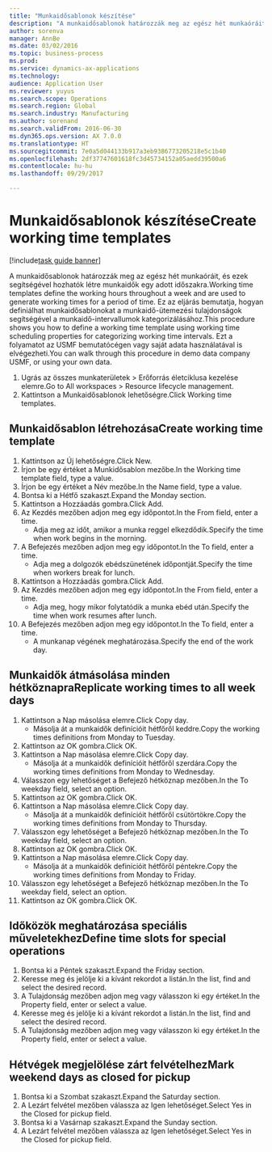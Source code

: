 ```yaml
--- 
title: "Munkaidősablonok készítése"
description: "A munkaidősablonok határozzák meg az egész hét munkaóráit, és ezek segítségével hozhatók létre munkaidők egy adott időszakra."
author: sorenva
manager: AnnBe
ms.date: 03/02/2016
ms.topic: business-process
ms.prod: 
ms.service: dynamics-ax-applications
ms.technology: 
audience: Application User
ms.reviewer: yuyus
ms.search.scope: Operations
ms.search.region: Global
ms.search.industry: Manufacturing
ms.author: sorenand
ms.search.validFrom: 2016-06-30
ms.dyn365.ops.version: AX 7.0.0
ms.translationtype: HT
ms.sourcegitcommit: 7e0a5d044133b917a3eb9386773205218e5c1b40
ms.openlocfilehash: 2df37747601618fc3d45734152a05aedd39500a6
ms.contentlocale: hu-hu
ms.lasthandoff: 09/29/2017

---
```

# <a name="create-working-time-templates"></a><span data-ttu-id="fc8fd-103">Munkaidősablonok készítése</span><span class="sxs-lookup"><span data-stu-id="fc8fd-103">Create working time templates</span></span>

[!include[task guide banner](../../includes/task-guide-banner.md)]

<span data-ttu-id="fc8fd-104">A munkaidősablonok határozzák meg az egész hét munkaóráit, és ezek segítségével hozhatók létre munkaidők egy adott időszakra.</span><span class="sxs-lookup"><span data-stu-id="fc8fd-104">Working time templates define the working hours throughout a week and are used to generate working times for a period of time.</span></span> <span data-ttu-id="fc8fd-105">Ez az eljárás bemutatja, hogyan definiálhat munkaidősablonokat a munkaidő-ütemezési tulajdonságok segítségével a munkaidő-intervallumok kategorizálásához.</span><span class="sxs-lookup"><span data-stu-id="fc8fd-105">This procedure shows you how to define a working time template using working time scheduling properties for categorizing working time intervals.</span></span> <span data-ttu-id="fc8fd-106">Ezt a folyamatot az USMF bemutatócégen vagy saját adata használatával is elvégezheti.</span><span class="sxs-lookup"><span data-stu-id="fc8fd-106">You can walk through this procedure in demo data company USMF, or using your own data.</span></span>

1. <span data-ttu-id="fc8fd-107">Ugrás az összes munkaterületek > Erőforrás életciklusa kezelése elemre.</span><span class="sxs-lookup"><span data-stu-id="fc8fd-107">Go to All workspaces > Resource lifecycle management.</span></span>
2. <span data-ttu-id="fc8fd-108">Kattintson a Munkaidősablonok lehetőségre.</span><span class="sxs-lookup"><span data-stu-id="fc8fd-108">Click Working time templates.</span></span>

## <a name="create-working-time-template"></a><span data-ttu-id="fc8fd-109">Munkaidősablon létrehozása</span><span class="sxs-lookup"><span data-stu-id="fc8fd-109">Create working time template</span></span>
1. <span data-ttu-id="fc8fd-110">Kattintson az Új lehetőségre.</span><span class="sxs-lookup"><span data-stu-id="fc8fd-110">Click New.</span></span>
2. <span data-ttu-id="fc8fd-111">Írjon be egy értéket a Munkidősablon mezőbe.</span><span class="sxs-lookup"><span data-stu-id="fc8fd-111">In the Working time template field, type a value.</span></span>
3. <span data-ttu-id="fc8fd-112">Írjon be egy értéket a Név mezőbe.</span><span class="sxs-lookup"><span data-stu-id="fc8fd-112">In the Name field, type a value.</span></span>
4. <span data-ttu-id="fc8fd-113">Bontsa ki a Hétfő szakaszt.</span><span class="sxs-lookup"><span data-stu-id="fc8fd-113">Expand the Monday section.</span></span>
5. <span data-ttu-id="fc8fd-114">Kattintson a Hozzáadás gombra.</span><span class="sxs-lookup"><span data-stu-id="fc8fd-114">Click Add.</span></span>
6. <span data-ttu-id="fc8fd-115">Az Kezdés mezőben adjon meg egy időpontot.</span><span class="sxs-lookup"><span data-stu-id="fc8fd-115">In the From field, enter a time.</span></span>
    * <span data-ttu-id="fc8fd-116">Adja meg az időt, amikor a munka reggel elkezdődik.</span><span class="sxs-lookup"><span data-stu-id="fc8fd-116">Specify the time when work begins in the morning.</span></span>  
7. <span data-ttu-id="fc8fd-117">A Befejezés mezőben adjon meg egy időpontot.</span><span class="sxs-lookup"><span data-stu-id="fc8fd-117">In the To field, enter a time.</span></span>
    * <span data-ttu-id="fc8fd-118">Adja meg a dolgozók ebédszünetének időpontját.</span><span class="sxs-lookup"><span data-stu-id="fc8fd-118">Specify the time when workers break for lunch.</span></span>  
8. <span data-ttu-id="fc8fd-119">Kattintson a Hozzáadás gombra.</span><span class="sxs-lookup"><span data-stu-id="fc8fd-119">Click Add.</span></span>
9. <span data-ttu-id="fc8fd-120">Az Kezdés mezőben adjon meg egy időpontot.</span><span class="sxs-lookup"><span data-stu-id="fc8fd-120">In the From field, enter a time.</span></span>
    * <span data-ttu-id="fc8fd-121">Adja meg, hogy mikor folytatódik a munka ebéd után.</span><span class="sxs-lookup"><span data-stu-id="fc8fd-121">Specify the time when work resumes after lunch.</span></span>  
10. <span data-ttu-id="fc8fd-122">A Befejezés mezőben adjon meg egy időpontot.</span><span class="sxs-lookup"><span data-stu-id="fc8fd-122">In the To field, enter a time.</span></span>
    * <span data-ttu-id="fc8fd-123">A munkanap végének meghatározása.</span><span class="sxs-lookup"><span data-stu-id="fc8fd-123">Specify the end of the work day.</span></span>  

## <a name="replicate-working-times-to-all-week-days"></a><span data-ttu-id="fc8fd-124">Munkaidők átmásolása minden hétköznapra</span><span class="sxs-lookup"><span data-stu-id="fc8fd-124">Replicate working times to all week days</span></span>
1. <span data-ttu-id="fc8fd-125">Kattintson a Nap másolása elemre.</span><span class="sxs-lookup"><span data-stu-id="fc8fd-125">Click Copy day.</span></span>
    * <span data-ttu-id="fc8fd-126">Másolja át a munkaidők definícióit hétfőről keddre.</span><span class="sxs-lookup"><span data-stu-id="fc8fd-126">Copy the working times definitions from Monday to Tuesday.</span></span>  
2. <span data-ttu-id="fc8fd-127">Kattintson az OK gombra.</span><span class="sxs-lookup"><span data-stu-id="fc8fd-127">Click OK.</span></span>
3. <span data-ttu-id="fc8fd-128">Kattintson a Nap másolása elemre.</span><span class="sxs-lookup"><span data-stu-id="fc8fd-128">Click Copy day.</span></span>
    * <span data-ttu-id="fc8fd-129">Másolja át a munkaidők definícióit hétfőről szerdára.</span><span class="sxs-lookup"><span data-stu-id="fc8fd-129">Copy the working times definitions from Monday to Wednesday.</span></span>  
4. <span data-ttu-id="fc8fd-130">Válasszon egy lehetőséget a Befejező hétköznap mezőben.</span><span class="sxs-lookup"><span data-stu-id="fc8fd-130">In the To weekday field, select an option.</span></span>
5. <span data-ttu-id="fc8fd-131">Kattintson az OK gombra.</span><span class="sxs-lookup"><span data-stu-id="fc8fd-131">Click OK.</span></span>
6. <span data-ttu-id="fc8fd-132">Kattintson a Nap másolása elemre.</span><span class="sxs-lookup"><span data-stu-id="fc8fd-132">Click Copy day.</span></span>
    * <span data-ttu-id="fc8fd-133">Másolja át a munkaidők definícióit hétfőről csütörtökre.</span><span class="sxs-lookup"><span data-stu-id="fc8fd-133">Copy the working times definitions from Monday to Thursday.</span></span>  
7. <span data-ttu-id="fc8fd-134">Válasszon egy lehetőséget a Befejező hétköznap mezőben.</span><span class="sxs-lookup"><span data-stu-id="fc8fd-134">In the To weekday field, select an option.</span></span>
8. <span data-ttu-id="fc8fd-135">Kattintson az OK gombra.</span><span class="sxs-lookup"><span data-stu-id="fc8fd-135">Click OK.</span></span>
9. <span data-ttu-id="fc8fd-136">Kattintson a Nap másolása elemre.</span><span class="sxs-lookup"><span data-stu-id="fc8fd-136">Click Copy day.</span></span>
    * <span data-ttu-id="fc8fd-137">Másolja át a munkaidők definícióit hétfőről péntekre.</span><span class="sxs-lookup"><span data-stu-id="fc8fd-137">Copy the working times definitions from Monday to Friday.</span></span>  
10. <span data-ttu-id="fc8fd-138">Válasszon egy lehetőséget a Befejező hétköznap mezőben.</span><span class="sxs-lookup"><span data-stu-id="fc8fd-138">In the To weekday field, select an option.</span></span>
11. <span data-ttu-id="fc8fd-139">Kattintson az OK gombra.</span><span class="sxs-lookup"><span data-stu-id="fc8fd-139">Click OK.</span></span>

## <a name="define-time-slots-for-special-operations"></a><span data-ttu-id="fc8fd-140">Időközök meghatározása speciális műveletekhez</span><span class="sxs-lookup"><span data-stu-id="fc8fd-140">Define time slots for special operations</span></span>
1. <span data-ttu-id="fc8fd-141">Bontsa ki a Péntek szakaszt.</span><span class="sxs-lookup"><span data-stu-id="fc8fd-141">Expand the Friday section.</span></span>
2. <span data-ttu-id="fc8fd-142">Keresse meg és jelölje ki a kívánt rekordot a listán.</span><span class="sxs-lookup"><span data-stu-id="fc8fd-142">In the list, find and select the desired record.</span></span>
3. <span data-ttu-id="fc8fd-143">A Tulajdonság mezőben adjon meg vagy válasszon ki egy értéket.</span><span class="sxs-lookup"><span data-stu-id="fc8fd-143">In the Property field, enter or select a value.</span></span>
4. <span data-ttu-id="fc8fd-144">Keresse meg és jelölje ki a kívánt rekordot a listán.</span><span class="sxs-lookup"><span data-stu-id="fc8fd-144">In the list, find and select the desired record.</span></span>
5. <span data-ttu-id="fc8fd-145">A Tulajdonság mezőben adjon meg vagy válasszon ki egy értéket.</span><span class="sxs-lookup"><span data-stu-id="fc8fd-145">In the Property field, enter or select a value.</span></span>

## <a name="mark-weekend-days-as-closed-for-pickup"></a><span data-ttu-id="fc8fd-146">Hétvégek megjelölése zárt felvételhez</span><span class="sxs-lookup"><span data-stu-id="fc8fd-146">Mark weekend days as closed for pickup</span></span>
1. <span data-ttu-id="fc8fd-147">Bontsa ki a Szombat szakaszt.</span><span class="sxs-lookup"><span data-stu-id="fc8fd-147">Expand the Saturday section.</span></span>
2. <span data-ttu-id="fc8fd-148">A Lezárt felvétel mezőben válassza az Igen lehetőséget.</span><span class="sxs-lookup"><span data-stu-id="fc8fd-148">Select Yes in the Closed for pickup field.</span></span>
3. <span data-ttu-id="fc8fd-149">Bontsa ki a Vasárnap szakaszt.</span><span class="sxs-lookup"><span data-stu-id="fc8fd-149">Expand the Sunday section.</span></span>
4. <span data-ttu-id="fc8fd-150">A Lezárt felvétel mezőben válassza az Igen lehetőséget.</span><span class="sxs-lookup"><span data-stu-id="fc8fd-150">Select Yes in the Closed for pickup field.</span></span>


